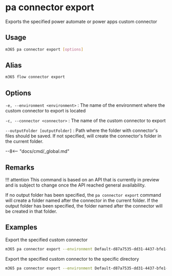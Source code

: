 # pa connector export

Exports the specified power automate or power apps custom connector

## Usage

```sh
m365 pa connector export [options]
```

## Alias

```sh
m365 flow connector export
```

## Options

`-e, --environment <environment>`
: The name of the environment where the custom connector to export is located

`-c, --connector <connector>`
: The name of the custom connector to export

`--outputFolder [outputFolder]`
: Path where the folder with connector's files should be saved. If not specified, will create the connector's folder in the current folder.

--8<-- "docs/cmd/_global.md"

## Remarks

!!! attention
    This command is based on an API that is currently in preview and is subject to change once the API reached general availability.

If no output folder has been specified, the `pa connector export` command will create a folder named after the connector in the current folder. If the output folder has been specified, the folder named after the connector will be created in that folder.

## Examples

Export the specified custom connector

```sh
m365 pa connector export --environment Default-d87a7535-dd31-4437-bfe1-95340acd55c5 --connector shared_connector-201-5f20a1f2d8d6777a75-5fa602f410652f4dfa
```

Export the specified custom connector to the specific directory

```sh
m365 pa connector export --environment Default-d87a7535-dd31-4437-bfe1-95340acd55c5 --connector shared_connector-201-5f20a1f2d8d6777a75-5fa602f410652f4dfa --outputFolder connector
```
